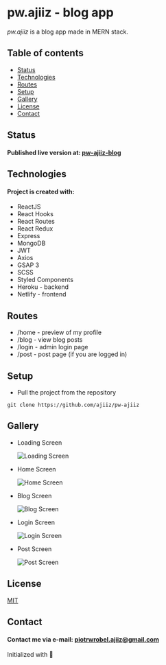 # pw.ajiiz - blog app

*pw.ajiiz* is a blog app made in MERN stack.

## Table of contents
* [Status](#status)
* [Technologies](#technologies)
* [Routes](#routes)
* [Setup](#setup)
* [Gallery](#gallery)
* [License](#license)
* [Contact](#contact)

## Status
#### Published live version at: [pw-ajiiz-blog](https://pw-ajiiz-blog.netlify.app/)

## Technologies
#### Project is created with:
* ReactJS
* React Hooks
* React Routes
* React Redux
* Express
* MongoDB
* JWT
* Axios
* GSAP 3
* SCSS
* Styled Components
* Heroku - backend
* Netlify - frontend

## Routes
* /home - preview of my profile
* /blog - view blog posts
* /login - admin login page
* /post - post page (if you are logged in)

## Setup
* Pull the project from the repository
```
git clone https://github.com/ajiiz/pw-ajiiz
```
## Gallery
* Loading Screen

  ![Loading Screen](https://github.com/ajiiz/pw-ajiiz/blob/master/photos_showcase/loading_page.png?raw=true)
* Home Screen

  ![Home Screen](https://github.com/ajiiz/pw-ajiiz/blob/master/photos_showcase/home_page.png?raw=true)
* Blog Screen

  ![Blog Screen](https://github.com/ajiiz/pw-ajiiz/blob/master/photos_showcase/blog_page.png?raw=true)
* Login Screen

  ![Login Screen](https://github.com/ajiiz/pw-ajiiz/blob/master/photos_showcase/login_page.png?raw=true)
* Post Screen

  ![Post Screen](https://github.com/ajiiz/pw-ajiiz/blob/master/photos_showcase/post_page.png?raw=true)

## License
[MIT](https://choosealicense.com/licenses/mit/)

## Contact
#### Contact me via e-mail: piotrwrobel.ajiiz@gmail.com

Initialized with 🖤
